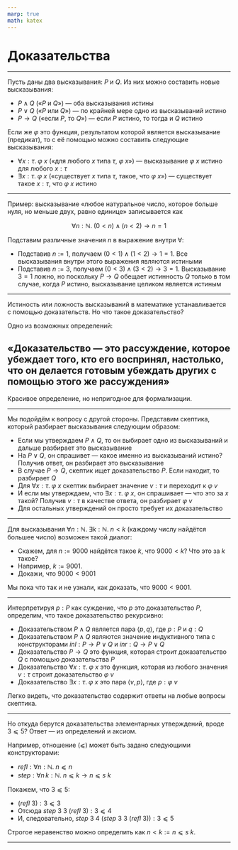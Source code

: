 ```yaml
---
marp: true
math: katex
---
```


# Доказательства

---

Пусть даны два высказывания: $P$ и $Q$. Из них можно составить новые высказывания:

- $P ∧ Q$ («$P$ и $Q$») — оба высказывания истины
- $P ∨ Q$ («$P$ или $Q$») — по крайней мере одно из высказываний истино
- $P → Q$ («если $P$, то $Q$») — если $P$ истино, то тогда и $Q$ истино

Если же $φ$ это функция, результатом которой является высказывание (предикат), то с её помощью можно составить следующие высказывания:

- $∀x:τ.\; φ\ x$ («для любого $x$ типа $τ$, $φ\ x$») — высказывание $φ\ x$ истино для любого $x : τ$
- $∃x:τ.\; φ\ x$ («существует $x$ типа $τ$, такое, что $φ\ x$») — существует такое $x : τ$, что $φ\ x$ истино

---

Пример: высказывание «любое натуральное число, которое больше нуля, но меньше двух, равно единице» записывается как

$$∀n:ℕ.\; (0<n) ∧ (n<2) → n = 1$$

Подставим различные значения $n$ в выражение внутри $∀$:

- Подставив $n := 1$, получаем $(0<1) ∧ (1<2) → 1 = 1$. Все высказывания внутри этого выражения являются истиными
- Подставив $n := 3$, получаем $(0<3) ∧ (3<2) → 3 = 1$. Высказывание $3 = 1$ ложно, но поскольку $P → Q$ обещает истинность $Q$ только в том случае, когда $P$ истино, высказывание целиком является истиным

---

Истиность или ложность высказываний в математике устанавливается с помощью доказательств. Но что такое доказательство?

Одно из возможных определений:

## «Доказательство — это рассуждение, которое убеждает того, кто его воспринял, настолько, что он делается готовым убеждать других с помощью этого же рассуждения»

Красивое определение, но непригодное для формализации.

---

Мы подойдём к вопросу с другой стороны. Представим скептика, который разбирает высказывания следующим образом:

- Если мы утверждаем $P ∧ Q$, то он выбирает одно из высказываний и дальше разбирает это высказывание
- На $P ∨ Q$, он спрашивет — какое именно из высказываний истино? Получив ответ, он разбирает это высказывание
- В случае $P → Q$, скептик ищет доказательство $P$. Если находит, то разбирает $Q$
- Для $∀x:τ.\; φ\ x$ скептик выбирает значение $v: τ$ и переходит к $φ\ v$
- И если мы утверждаем, что  $∃x:τ.\;φ\ x$, он спрашивает — что это за $x$ такой? Получив $v:τ$ в качестве ответа, он разбирает $φ\ v$
- Для остальных утверждений он просто требует их доказательство

---

Для высказывания $∀n:ℕ.\; ∃k: ℕ.\; n < k$ (каждому числу найдётся большее число) возможен такой диалог:

- Скажем, для $n := 9000$ найдётся такое $k$, что $9000 < k$? Что это за $k$ такое?
- Например, $k := 9001$.
- Докажи, что $9000 < 9001$

Мы пока что так и не узнали, как доказать, что $9000 < 9001$. 

---

Интерпретируя $p : P$ как суждение, что $p$ это доказательство $P$, определим, что такое доказательство рекурсивно:

- Доказательством $P ∧ Q$ является пара $⟨p, q⟩$, где $p : P$ и $q : Q$
- Доказательством $P ∧ Q$ являются значение индуктивного типа с конструкторами $inl : P → P ∨ Q$ и $inr : Q → P ∨ Q$
- Доказательство $P → Q$ это функция, которая строит доказательство $Q$ с помощью доказательства $P$
- Доказательство $∀x:τ.\; φ\ x$ это функция, которая из любого значения $v:τ$ строит доказательство $φ\ v$
- Доказательство $∃x:τ.\; φ\ x$ это пара $⟨v,p⟩$, где $p : φ\ v$

Легко видеть, что доказательство содержит ответы на любые вопросы скептика.

---

Но откуда берутся доказательства элементарных утверждений, вроде $3 ⩽ 5$? Ответ — из определений и аксиом.

Например, отношение $(⩽)$ может быть задано следующими конструкторами:

- $refl: ∀n:ℕ.\; n ⩽ n$
- $step: ∀n\,k:ℕ.\; n ⩽ k → n ⩽ s\ k$

Покажем, что $3 ⩽ 5$:

- $(refl\ 3) : 3 ⩽ 3$
- Отсюда $step\ 3\ 3\ (refl\ 3) : 3 ⩽ 4$
- И, следовательно, $step\ 3\ 4\ (step\ 3\ 3\ (refl\ 3)) : 3 ⩽ 5$

Строгое неравенство можно определить как $n < k := n ⩽ s\ k$.

---

